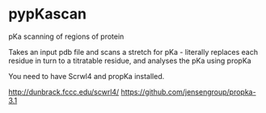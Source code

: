 # pypKascan
pKa scanning of regions of protein

Takes an input pdb file and scans a stretch for pKa - literally replaces each
residue in turn to a titratable residue, and analyses the pKa using propKa

You need to have Scrwl4 and propKa installed.

http://dunbrack.fccc.edu/scwrl4/
https://github.com/jensengroup/propka-3.1 
